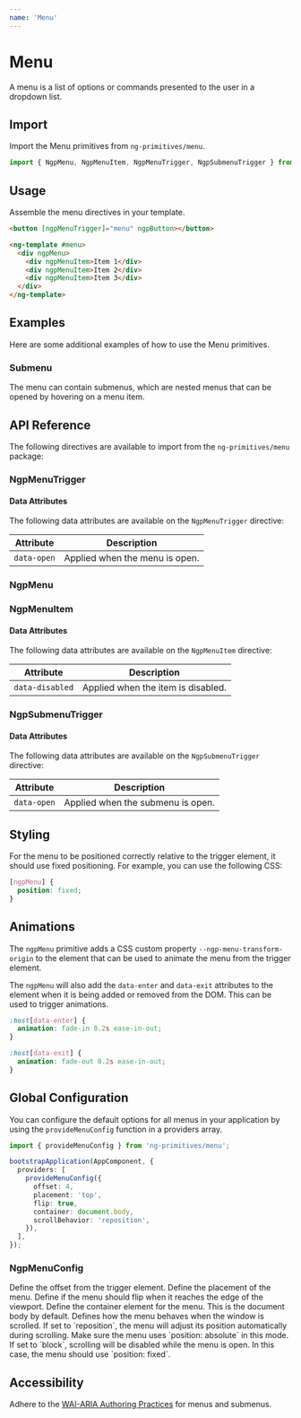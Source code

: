 ```yaml
---
name: 'Menu'
---
```


# Menu

A menu is a list of options or commands presented to the user in a dropdown list.

<docs-example name="menu"></docs-example>

## Import

Import the Menu primitives from `ng-primitives/menu`.

```ts
import { NgpMenu, NgpMenuItem, NgpMenuTrigger, NgpSubmenuTrigger } from 'ng-primitives/menu';
```

## Usage

Assemble the menu directives in your template.

```html
<button [ngpMenuTrigger]="menu" ngpButton></button>

<ng-template #menu>
  <div ngpMenu>
    <div ngpMenuItem>Item 1</div>
    <div ngpMenuItem>Item 2</div>
    <div ngpMenuItem>Item 3</div>
  </div>
</ng-template>
```

## Examples

Here are some additional examples of how to use the Menu primitives.

### Submenu

The menu can contain submenus, which are nested menus that can be opened by hovering on a menu item.

<docs-example name="submenu"></docs-example>

## API Reference

The following directives are available to import from the `ng-primitives/menu` package:

### NgpMenuTrigger

<api-docs name="NgpMenuTrigger"></api-docs>

#### Data Attributes

The following data attributes are available on the `NgpMenuTrigger` directive:

| Attribute   | Description                    |
| ----------- | ------------------------------ |
| `data-open` | Applied when the menu is open. |

### NgpMenu

<api-docs name="NgpMenu"></api-docs>

### NgpMenuItem

<api-docs name="NgpMenuItem"></api-docs>

#### Data Attributes

The following data attributes are available on the `NgpMenuItem` directive:

| Attribute       | Description                        |
| --------------- | ---------------------------------- |
| `data-disabled` | Applied when the item is disabled. |

### NgpSubmenuTrigger

<api-docs name="NgpSubmenuTrigger"></api-docs>

#### Data Attributes

The following data attributes are available on the `NgpSubmenuTrigger` directive:

| Attribute   | Description                       |
| ----------- | --------------------------------- |
| `data-open` | Applied when the submenu is open. |

## Styling

For the menu to be positioned correctly relative to the trigger element, it should use fixed positioning. For example, you can use the following CSS:

```css
[ngpMenu] {
  position: fixed;
}
```

## Animations

The `ngpMenu` primitive adds a CSS custom property `--ngp-menu-transform-origin` to the element that can be used to animate the menu from the trigger element.

The `ngpMenu` will also add the `data-enter` and `data-exit` attributes to the element when it is being added or removed from the DOM. This can be used to trigger animations.

```css
:host[data-enter] {
  animation: fade-in 0.2s ease-in-out;
}

:host[data-exit] {
  animation: fade-out 0.2s ease-in-out;
}
```

## Global Configuration

You can configure the default options for all menus in your application by using the `provideMenuConfig` function in a providers array.

```ts
import { provideMenuConfig } from 'ng-primitives/menu';

bootstrapApplication(AppComponent, {
  providers: [
    provideMenuConfig({
      offset: 4,
      placement: 'top',
      flip: true,
      container: document.body,
      scrollBehavior: 'reposition',
    }),
  ],
});
```

### NgpMenuConfig

<prop-details name="offset" type="number">
  Define the offset from the trigger element.
</prop-details>

<prop-details name="placement" type="'top' | 'right' | 'bottom' | 'left'">
  Define the placement of the menu.
</prop-details>

<prop-details name="flip" type="boolean">
  Define if the menu should flip when it reaches the edge of the viewport.
</prop-details>

<prop-details name="container" type="HTMLElement">
  Define the container element for the menu. This is the document body by default.
</prop-details>

<prop-details name="scrollBehavior" type="reposition | block">
Defines how the menu behaves when the window is scrolled. If set to `reposition`, the menu will adjust its position automatically during scrolling. Make sure the menu uses `position: absolute` in this mode. If set to `block`, scrolling will be disabled while the menu is open. In this case, the menu should use `position: fixed`.
</prop-details>

## Accessibility

Adhere to the [WAI-ARIA Authoring Practices](https://www.w3.org/WAI/ARIA/apg/patterns/menu-button/) for menus and submenus.
